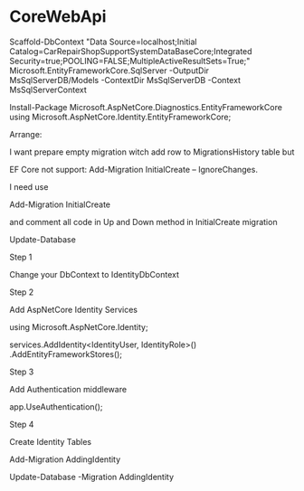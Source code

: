 # CoreWebApi

Scaffold-DbContext "Data Source=localhost;Initial Catalog=CarRepairShopSupportSystemDataBaseCore;Integrated Security=true;POOLING=FALSE;MultipleActiveResultSets=True;" Microsoft.EntityFrameworkCore.SqlServer -OutputDir MsSqlServerDB/Models -ContextDir MsSqlServerDB -Context MsSqlServerContext


Install-Package Microsoft.AspNetCore.Diagnostics.EntityFrameworkCore
using Microsoft.AspNetCore.Identity.EntityFrameworkCore;


Arrange:

I want prepare empty migration witch add row to MigrationsHistory table but

EF Core not support: Add-Migration InitialCreate – IgnoreChanges.

I need use

Add-Migration InitialCreate

and comment all code in Up and Down method in InitialCreate migration

Update-Database

Step 1

Change your DbContext to IdentityDbContext

Step 2

Add AspNetCore Identity Services

using Microsoft.AspNetCore.Identity;

services.AddIdentity<IdentityUser, IdentityRole>()
        .AddEntityFrameworkStores<MsSqlServerContext>();
  
Step 3

Add Authentication middleware

app.UseAuthentication();

Step 4 

Create Identity Tables

Add-Migration AddingIdentity

Update-Database -Migration AddingIdentity
